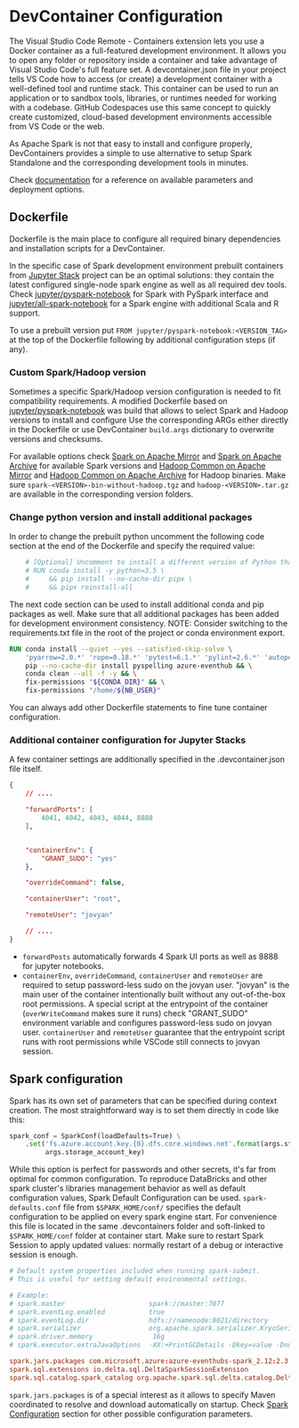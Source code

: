 # DevContainer Configuration

The Visual Studio Code Remote - Containers extension lets you use a Docker container as a full-featured development environment. It allows you to open any folder or repository inside a container and take advantage of Visual Studio Code's full feature set. A devcontainer.json file in your project tells VS Code how to access (or create) a development container with a well-defined tool and runtime stack. This container can be used to run an application or to sandbox tools, libraries, or runtimes needed for working with a codebase. GitHub Codespaces use this same concept to quickly create customized, cloud-based development environments accessible from VS Code or the web.

As Apache Spark is not that easy to install and configure properly, DevContainers provides a simple to use alternative to setup Spark Standalone and the corresponding development tools in minutes.

Check [documentation](https://code.visualstudio.com/docs/remote/create-dev-container) for a reference on available parameters and deployment options.

## Dockerfile

Dockerfile is the main place to configure all required binary dependencies and installation scripts for a DevContainer.

In the specific case of Spark development environment prebuilt containers from [Jupyter Stack](https://jupyter-docker-stacks.readthedocs.io/en/latest/using/selecting.html#jupyter-pyspark-notebook) project can be an optimal solutions: they contain the latest configured single-node spark engine as well as all required dev tools. Check [jupyter/pyspark-notebook](https://jupyter-docker-stacks.readthedocs.io/en/latest/using/selecting.html#jupyter-pyspark-notebook) for Spark with PySpark interface and [jupyter/all-spark-notebook](https://jupyter-docker-stacks.readthedocs.io/en/latest/using/selecting.html#jupyter-all-spark-notebook) for a Spark engine with additional Scala and R support.

To use a prebuilt version put `FROM jupyter/pyspark-notebook:<VERSION_TAG>` at the top of the Dockerfile following by additional configuration steps (if any).

### Custom Spark/Hadoop version

Sometimes a specific Spark/Hadoop version configuration is needed to fit compatibility requirements. A modified Dockerfile based on [jupyter/pyspark-notebook](https://github.com/jupyter/docker-stacks/blob/master/pyspark-notebook/Dockerfile) was build that allows to select Spark and Hadoop versions to install and configure Use the corresponding ARGs either directly in the Dockerfile or use DevContainer `build.args` dictionary to overwrite versions and checksums.

For available options check [Spark on Apache Mirror](https://apache-mirror.rbc.ru/pub/apache/spark/) and [Spark on Apache Archive](https://archive.apache.org/dist/spark/) for available Spark versions and [Hadoop Common on Apache Mirror](https://apache-mirror.rbc.ru/pub/apache/hadoop/common/) and [Hadoop Common on Apache Archive](https://archive.apache.org/dist/hadoop/common/) for Hadoop binaries. Make sure `spark-<VERSION>-bin-without-hadoop.tgz` and `hadoop-<VERSION>.tar.gz` are available in the corresponding version folders.

### Change python version and install additional packages

In order to change the prebuilt python uncomment the following code section at the end of the Dockerfile and specify the required value:

```Dockerfile
    # [Optional] Uncomment to install a different version of Python than the default
    # RUN conda install -y python=3.5 \
    #     && pip install --no-cache-dir pipx \
    #     && pipx reinstall-all
```

The next code section can be used to install additional conda and pip packages as well. Make sure that all additional packages has been added for development environment consistency. NOTE: Consider switching to the requirements.txt file in the root of the project or conda environment export.

```Dockerfile
RUN conda install --quiet --yes --satisfied-skip-solve \
    'pyarrow=2.0.*' 'rope=0.18.*' 'pytest=6.1.*' 'pylint=2.6.*' 'autopep8=1.5.*' 'configargparse=1.2.3' 'applicationinsights=0.11.9' && \
    pip --no-cache-dir install pyspelling azure-eventhub && \
    conda clean --all -f -y && \
    fix-permissions "${CONDA_DIR}" && \
    fix-permissions "/home/${NB_USER}"
```

You can always add other Dockerfile statements to fine tune container configuration.

### Additional container configuration for Jupyter Stacks

A few container settings are additionally specified in the .devcontainer.json file itself.

```json
{
    // ....

    "forwardPorts": [
        4041, 4042, 4043, 4044, 8888
    ],


    "containerEnv": {
        "GRANT_SUDO": "yes"
    },

    "overrideCommand": false,

    "containerUser": "root",

    "remoteUser": "jovyan"

    // ....
}
```

* `forwardPosts` automatically forwards 4 Spark UI ports as well as 8888 for jupyter notebooks.
* `containerEnv`, `overrideCommand`, `containerUser` and `remoteUser` are required to setup password-less sudo on the jovyan user. "jovyan" is the main user of the container intentionally built without any out-of-the-box root permissions. A special script at the entrypoint of the container (`overWriteCommand` makes sure it runs) check "GRANT_SUDO" environment variable and configures password-less sudo on jovyan user. `containerUser` and `remoteUser` guarantee that the entrypoint script runs with root permissions while VSCode still connects to jovyan session.

## Spark configuration

Spark has its own set of parameters that can be specified during context creation. The most straightforward way is to set them directly in code like this:

```python
spark_conf = SparkConf(loadDefaults=True) \
    .set('fs.azure.account.key.{0}.dfs.core.windows.net'.format(args.storage_account_name),
         args.storage_account_key)
```

While this option is perfect for passwords and other secrets, it's far from optimal for common configuration. To reproduce DataBricks and other spark cluster's libraries management behavior as well as default configuration values, Spark Default Configuration can be used. `spark-defaults.conf` file from `$SPARK_HOME/conf/` specifies the default configuration to be applied on every spark engine start. For convenience this file is located in the same .devcontainers folder and soft-linked to `$SPARK_HOME/conf` folder at container start. Make sure to restart Spark Session to apply updated values: normally restart of a debug or interactive session is enough.

```conf
# Default system properties included when running spark-submit.
# This is useful for setting default environmental settings.

# Example:
# spark.master                     spark://master:7077
# spark.eventLog.enabled           true
# spark.eventLog.dir               hdfs://namenode:8021/directory
# spark.serializer                 org.apache.spark.serializer.KryoSerializer
# spark.driver.memory               16g
# spark.executor.extraJavaOptions  -XX:+PrintGCDetails -Dkey=value -Dnumbers="one two three"

spark.jars.packages com.microsoft.azure:azure-eventhubs-spark_2.12:2.3.17,org.apache.hadoop:hadoop-azure:3.3.0,io.delta:delta-core_2.12:0.7.0
spark.sql.extensions io.delta.sql.DeltaSparkSessionExtension
spark.sql.catalog.spark_catalog org.apache.spark.sql.delta.catalog.DeltaCatalog
```

`spark.jars.packages` is of a special interest as it allows to specify Maven coordinated to resolve and download automatically on startup. Check [Spark Configuration](http://spark.apache.org/docs/latest/configuration.html) section for other possible configuration parameters.
